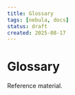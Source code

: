 ```yaml
---
title: Glossary
tags: [nebula, docs]
status: draft
created: 2025-08-17
---
```


# Glossary

Reference material.
